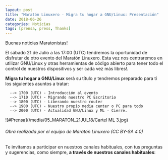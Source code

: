 ```yaml
---
layout: post
title: "Maratón Linuxero - Migra tu hogar a GNU/Linux: Presentación"
date: 2018-06-26
categories: Noticias
tags: [prensa, press, Thanks]
---
```


Buenas noticias Maratonistas!

El sábado 21 de Julio a las 17:00 (UTC) tendremos la oportunidad de disfrutar de otro evento del Maratón Linuxero. Esta vez nos centraremos en utilizar GNU/Linux y otras herramientas de código abierto para tener todo el control de nuestros dispositivos y ser cada vez más libres!.

**Migra tu hogar a GNU/Linux** será su título y tendremos preparado para tí los siguientes asuntos a tratar:

      --> 1700 (UTC) - Introducción al evento
      --> 1710 (UTC) - Migrando nuestro PC Escritorio
      --> 1800 (UTC) - Liberando nuestro router
      --> 1900 (UTC) - Nuestro propio media center o PC para todo
      --> 2000 (UTC) - Actualidad GNU/Linux y ML - Cierre.

![#Prensa](/media/05_MARATON_21JUL18/Cartel ML 3.jpg)
###### Obra realizada por el equipo de Maratón Linuxero (CC BY-SA 4.0)



Te invitamos a participar en nuestros canales habituales, con tus preguntas y sugerencias, como siempre, **a través de nuestros canales habituales**: